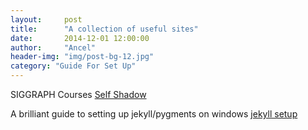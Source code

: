 ```yaml
---
layout:     post
title:      "A collection of useful sites"
date:       2014-12-01 12:00:00
author:     "Ancel"
header-img: "img/post-bg-12.jpg"
category: "Guide For Set Up"
---
```


<p>SIGGRAPH Courses <a href="http://blog.selfshadow.com/">Self Shadow</a></p>
<p>A brilliant guide to setting up jekyll/pygments on windows  <a href="http://jekyll-windows.juthilo.com/">jekyll setup</a> </p>